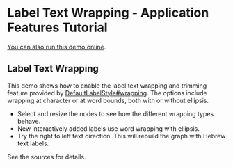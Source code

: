<!--
 //////////////////////////////////////////////////////////////////////////////
 // @license
 // This demo file is part of yFiles for HTML 2.3.0.3.
 // Use is subject to license terms.
 //
 // Copyright (c) 2000-2020 by yWorks GmbH, Vor dem Kreuzberg 28,
 // 72070 Tuebingen, Germany. All rights reserved.
 //
 //////////////////////////////////////////////////////////////////////////////
-->
# Label Text Wrapping - Application Features Tutorial

[You can also run this demo online](https://live.yworks.com/demos/03-tutorial-application-features/label-text-wrapping/index.html).

## Label Text Wrapping

This demo shows how to enable the label text wrapping and trimming feature provided by [DefaultLabelStyle#wrapping](https://docs.yworks.com/yfileshtml/#/api/DefaultLabelStyle#wrapping). The options include wrapping at character or at word bounds, both with or without ellipsis.

- Select and resize the nodes to see how the different wrapping types behave.
- New interactively added labels use word wrapping with ellipsis.
- Try the right to left text direction. This will rebuild the graph with Hebrew text labels.

See the sources for details.
